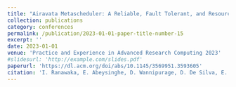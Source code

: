 ```yaml
---
title: "Airavata Metascheduler: A Reliable, Fault Tolerant, and Resource-Aware Job Scheduling Service"
collection: publications
category: conferences
permalink: /publication/2023-01-01-paper-title-number-15
excerpt: ''
date: 2023-01-01
venue: 'Practice and Experience in Advanced Research Computing 2023'
#slidesurl: 'http://example.com/slides.pdf'
paperurl: 'https://dl.acm.org/doi/abs/10.1145/3569951.3593605'
citation: 'I. Ranawaka, E. Abeysinghe, D. Wannipurage, D. De Silva, E. Brookes, S. Marru, M. Christie, S. Pamidighantam, and M. Pierce. "Airavata Metascheduler: A Reliable, Fault Tolerant, and Resource-Aware Job Scheduling Service." Practice and Experience in Advanced Research Computing 2023: Computing for the Common Good (PEARC 23)'
---
```

